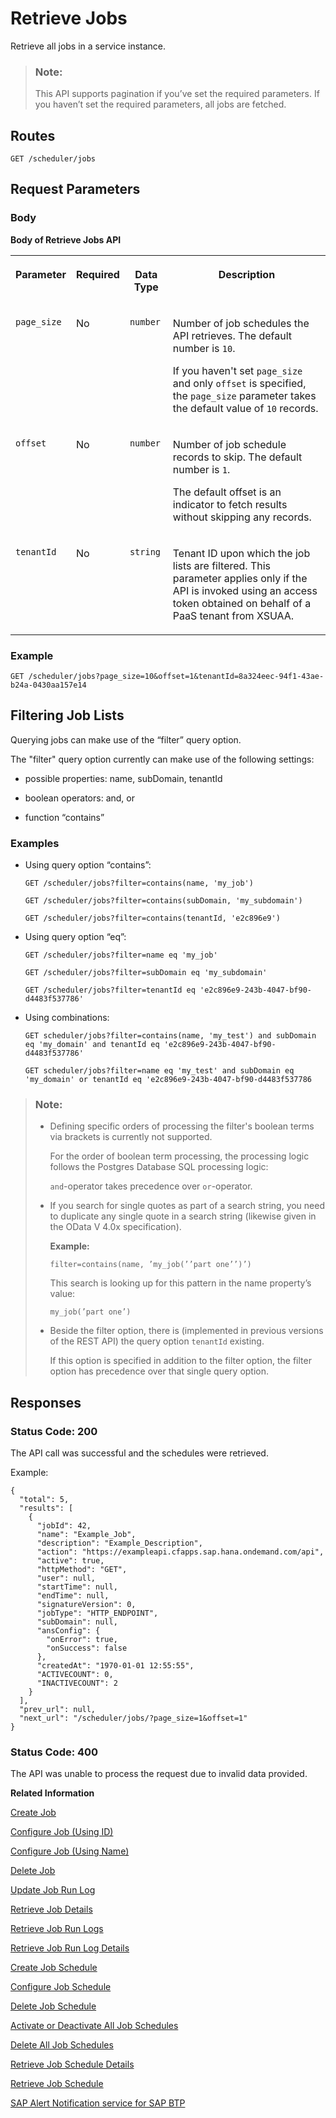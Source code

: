 <!-- loiob4d3719173f641b583c97ff0e8f0a7fa -->

# Retrieve Jobs

Retrieve all jobs in a service instance.

> ### Note:  
> This API supports pagination if you’ve set the required parameters. If you haven’t set the required parameters, all jobs are fetched.



<a name="loiob4d3719173f641b583c97ff0e8f0a7fa__section_e4z_mt5_ljb"/>

## Routes

```
GET /scheduler/jobs
```



<a name="loiob4d3719173f641b583c97ff0e8f0a7fa__section_czl_4t5_ljb"/>

## Request Parameters



### Body

**Body of Retrieve Jobs API**


<table>
<tr>
<th valign="top">

Parameter



</th>
<th valign="top">

Required



</th>
<th valign="top">

Data Type



</th>
<th valign="top">

Description



</th>
</tr>
<tr>
<td valign="top">

 `page_size` 



</td>
<td valign="top">

No



</td>
<td valign="top">

 `number` 



</td>
<td valign="top">

Number of job schedules the API retrieves. The default number is `10`.

If you haven't set `page_size` and only `offset` is specified, the `page_size` parameter takes the default value of `10` records.



</td>
</tr>
<tr>
<td valign="top">

 `offset` 



</td>
<td valign="top">

No



</td>
<td valign="top">

 `number` 



</td>
<td valign="top">

Number of job schedule records to skip. The default number is `1`.

The default offset is an indicator to fetch results without skipping any records.



</td>
</tr>
<tr>
<td valign="top">

 `tenantId` 



</td>
<td valign="top">

No



</td>
<td valign="top">

 `string` 



</td>
<td valign="top">

Tenant ID upon which the job lists are filtered. This parameter applies only if the API is invoked using an access token obtained on behalf of a PaaS tenant from XSUAA.



</td>
</tr>
</table>



### Example

```
GET /scheduler/jobs?page_size=10&offset=1&tenantId=8a324eec-94f1-43ae-b24a-0430aa157e14
```



<a name="loiob4d3719173f641b583c97ff0e8f0a7fa__section_bmg_zkn_1yb"/>

## Filtering Job Lists

Querying jobs can make use of the “filter” query option.

The "filter" query option currently can make use of the following settings:

-   possible properties: name, subDomain, tenantId

-   boolean operators: and, or

-   function “contains”




### Examples

-   Using query option “contains”:

    ```
    GET /scheduler/jobs?filter=contains(name, 'my_job')
    ```

    ```
    GET /scheduler/jobs?filter=contains(subDomain, 'my_subdomain')
    ```

    ```
    GET /scheduler/jobs?filter=contains(tenantId, 'e2c896e9')
    ```

-   Using query option “eq”:

    ```
    GET /scheduler/jobs?filter=name eq 'my_job'
    ```

    ```
    GET /scheduler/jobs?filter=subDomain eq 'my_subdomain'
    ```

    ```
    GET /scheduler/jobs?filter=tenantId eq 'e2c896e9-243b-4047-bf90-d4483f537786'
    ```

-   Using combinations:

    ```
    GET scheduler/jobs?filter=contains(name, 'my_test') and subDomain eq 'my_domain' and tenantId eq 'e2c896e9-243b-4047-bf90-d4483f537786'
    ```

    ```
    GET scheduler/jobs?filter=name eq 'my_test' and subDomain eq 'my_domain' or tenantId eq 'e2c896e9-243b-4047-bf90-d4483f537786
    ```


> ### Note:  
> -   Defining specific orders of processing the filter's boolean terms via brackets is currently not supported.
> 
>     For the order of boolean term processing, the processing logic follows the Postgres Database SQL processing logic:
> 
>     `and`-operator takes precedence over `or`-operator.
> 
> -   If you search for single quotes as part of a search string, you need to duplicate any single quote in a search string \(likewise given in the OData V 4.0x specification\).
> 
>     **Example:**
> 
>     ```
>     filter=contains(name, ’my_job(’’part one’’)’)
>     ```
> 
>     This search is looking up for this pattern in the name property’s value:
> 
>     ```
>     my_job(’part one’)
>     ```
> 
> -   Beside the filter option, there is \(implemented in previous versions of the REST API\) the query option `tenantId` existing.
> 
>     If this option is specified in addition to the filter option, the filter option has precedence over that single query option.



<a name="loiob4d3719173f641b583c97ff0e8f0a7fa__section_ctj_qt5_ljb"/>

## Responses



### Status Code: 200

The API call was successful and the schedules were retrieved.

Example:

```
{
  "total": 5,
  "results": [
    {
      "jobId": 42,
      "name": "Example_Job",
      "description": "Example_Description",
      "action": "https://exampleapi.cfapps.sap.hana.ondemand.com/api",
      "active": true,
      "httpMethod": "GET",
      "user": null,
      "startTime": null,
      "endTime": null,
      "signatureVersion": 0,
      "jobType": "HTTP_ENDPOINT",
      "subDomain": null,
      "ansConfig": {
        "onError": true,
        "onSuccess": false
      },
      "createdAt": "1970-01-01 12:55:55",
      "ACTIVECOUNT": 0,
      "INACTIVECOUNT": 2
    }
  ],
  "prev_url": null,
  "next_url": "/scheduler/jobs/?page_size=1&offset=1"
}
```



### Status Code: 400

The API was unable to process the request due to invalid data provided.

**Related Information**  


[Create Job](create-job-2c1ecb6.md "This API creates a job by accepting one or more job schedules to be created.")

[Configure Job \(Using ID\)](configure-job-using-id-514f2f6.md "This API configures a job with the updated runtime information using job ID.")

[Configure Job \(Using Name\)](configure-job-using-name-5790b8a.md "This API configures a job with the updated runtime information using job name.")

[Delete Job](delete-job-cd8feb7.md "This API deletes a job and all its runtime information such as schedules and logs.")

[Update Job Run Log](update-job-run-log-e85da40.md "This API is used by the application to inform the Job Scheduler about the status of an asynchronous, long-running job.")

[Retrieve Job Details](retrieve-job-details-815605d.md "This API retrieves the saved configuration settings of a specified job, optionally with its schedules.")

[Retrieve Job Run Logs](retrieve-job-run-logs-13d38f3.md "This API retrieves the details for a specified job schedule.")

[Retrieve Job Run Log Details](retrieve-job-run-log-details-e49a4b2.md "This API retrieves the details for a specified job run log.")

[Create Job Schedule](create-job-schedule-66ab3c1.md "This API creates a job schedule for a specified job.")

[Configure Job Schedule](configure-job-schedule-0a4d939.md "This API configures/updates the runtime information of a job schedule for a specified job.")

[Delete Job Schedule](delete-job-schedule-3066b6d.md "This API deletes the specified job schedule.")

[Activate or Deactivate All Job Schedules](activate-or-deactivate-all-job-schedules-fe9650b.md "This API activates or deactivates all the existing schedules for a job.")

[Delete All Job Schedules](delete-all-job-schedules-0aab1ab.md "This API deletes all the schedules of the specified job.")

[Retrieve Job Schedule Details](retrieve-job-schedule-details-fa16c72.md "This API retrieves the saved configuration settings of a specified job schedule.")

[Retrieve Job Schedule](retrieve-job-schedule-251658d.md "This API retrieves schedule details for a specified job.")

[SAP Alert Notification service for SAP BTP](https://help.sap.com/docs/ALERT_NOTIFICATION?version=Cloud)

